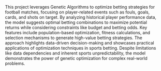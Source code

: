 This project leverages Genetic Algorithms to optimize betting strategies for football matches, focusing on player-related events such as fouls, goals, cards, and shots on target. By analyzing historical player performance data, the model suggests optimal betting combinations to maximize potential returns while considering constraints like budget and betting odds. Key features include population-based optimization, fitness calculations, and selection mechanisms to generate high-value betting strategies. The approach highlights data-driven decision-making and showcases practical applications of optimization techniques in sports betting. Despite limitations like data dependencies and inherent sports unpredictability, the model demonstrates the power of genetic optimization for complex real-world problems.
